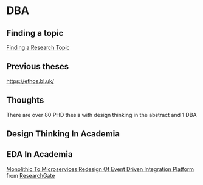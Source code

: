 # DBA

## Finding a topic
[Finding a Research Topic](https://ebs.online.hw.ac.uk/documents/Finding_A_Research_Topic.pdf)

## Previous theses
https://ethos.bl.uk/

## Thoughts
There are over 80 PHD thesis with design thinking in the abstract and 1 DBA

## Design Thinking In Academia

## EDA In Academia
[Monolithic To Microservices Redesign Of Event Driven Integration Platform](https://github.com/mad-folio/DBA/files/6872364/MonolithictoMicroservicesredesignofeventdrivenintegrationplatform.pdf) from [ResearchGate](https://www.researchgate.net/publication/326699683_Monolithic_to_microservices_redesign_of_event_driven_integration_platform)
